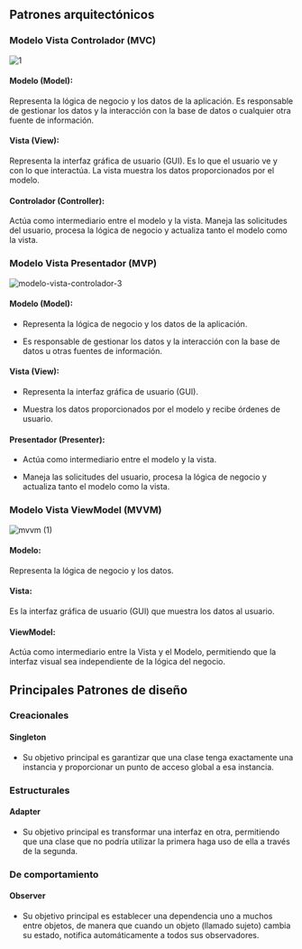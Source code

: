 ## Patrones arquitectónicos

### Modelo Vista Controlador (MVC)

![1](https://github.com/user-attachments/assets/4e2bfce3-06b4-41cc-a780-688183c2ca93)

#### Modelo (Model):

Representa la lógica de negocio y los datos de la aplicación. Es responsable de gestionar los datos y la interacción con la base de datos o cualquier otra fuente de información.

#### Vista (View):

Representa la interfaz gráfica de usuario (GUI). Es lo que el usuario ve y con lo que interactúa. La vista muestra los datos proporcionados por el modelo.

#### Controlador (Controller):

Actúa como intermediario entre el modelo y la vista. Maneja las solicitudes del usuario, procesa la lógica de negocio y actualiza tanto el modelo como la vista.

### Modelo Vista Presentador (MVP)

![modelo-vista-controlador-3](https://github.com/user-attachments/assets/51e5118d-d3ee-47cd-8ce3-28680933d038)

#### Modelo (Model):

- Representa la lógica de negocio y los datos de la aplicación.

- Es responsable de gestionar los datos y la interacción con la base de datos u otras fuentes de información.

#### Vista (View):

- Representa la interfaz gráfica de usuario (GUI).

- Muestra los datos proporcionados por el modelo y recibe órdenes de usuario.

#### Presentador (Presenter):

- Actúa como intermediario entre el modelo y la vista.

- Maneja las solicitudes del usuario, procesa la lógica de negocio y actualiza tanto el modelo como la vista.

### Modelo Vista ViewModel (MVVM)

![mvvm (1)](https://github.com/user-attachments/assets/4d46362f-f5d4-4697-a274-7f27ce78192d)

#### Modelo:

Representa la lógica de negocio y los datos.

#### Vista:

Es la interfaz gráfica de usuario (GUI) que muestra los datos al usuario.

#### ViewModel:

Actúa como intermediario entre la Vista y el Modelo, permitiendo que la interfaz visual sea independiente de la lógica del negocio.


## Principales Patrones de diseño

### Creacionales

#### Singleton

- Su objetivo principal es garantizar que una clase tenga exactamente una instancia y proporcionar un punto de acceso global a esa instancia.

### Estructurales

#### Adapter

- Su objetivo principal es transformar una interfaz en otra, permitiendo que una clase que no podría utilizar la primera haga uso de ella a través de la segunda.

### De comportamiento

#### Observer

- Su objetivo principal es establecer una dependencia uno a muchos entre objetos, de manera que cuando un objeto (llamado sujeto) cambia su estado, notifica automáticamente a todos sus observadores.
